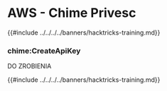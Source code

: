 # AWS - Chime Privesc

{{#include ../../../../banners/hacktricks-training.md}}

### chime:CreateApiKey

DO ZROBIENIA

{{#include ../../../../banners/hacktricks-training.md}}
